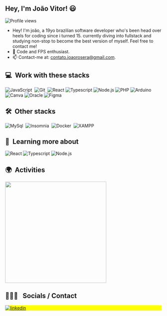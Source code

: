 ## Hey, I'm João Vitor! 😃

<p align="left"> <img src="https://komarev.com/ghpvc/?username=joaorosera&color=blue" alt="Profile views" /> </p>

- Hey! I'm joão, a 19yo brazilian software developer who's been head over heels for coding since i turned 15. currently diving into fullstack and studying non-stop to become the best version of myself. Feel free to contact me!
- 🌱 Code and FPS enthusiast.
- 📫 Contact-me at: contato.joaorosera@gmail.com.

  
## 💻 &nbsp;Work with these stacks

![JavaScript](https://img.shields.io/badge/-JavaScript-05122A?style=flat&logo=javascript)&nbsp;
![Git](https://img.shields.io/badge/-Git-05122A?style=flat&logo=git)&nbsp;
![React](https://img.shields.io/badge/-React-05122A?style=flat&logo=react)
![Typescript](https://img.shields.io/badge/-Typescript-05122A?style=flat&logo=typescript)
![Node.js](https://img.shields.io/badge/-Node.js-05122A?style=flat&logo=node.js)
![PHP](https://img.shields.io/badge/-PHP-05122A?style=flat&logo=php)
![Arduino](https://img.shields.io/badge/-Arduino-05122A?style=flat&logo=arduino)
![Canva](https://img.shields.io/badge/-Canva-05122A?style=flat&logo=canva)
![Oracle](https://img.shields.io/badge/-Oracle-05122A?style=flat&logo=Oracle)
![Figma](https://img.shields.io/badge/-Figma-05122A?style=flat&logo=Figma)

## 🛠 &nbsp;Other stacks

![MySql](https://img.shields.io/badge/-MySQL-05122A?style=flat&logo=mysql)&nbsp;
![Insomnia](https://img.shields.io/badge/-Insomnia-05122A?style=flat&logo=insomnia)&nbsp;
![Docker](https://img.shields.io/badge/-Docker-05122A?style=flat&logo=docker)&nbsp;
![XAMPP](https://img.shields.io/badge/-Xampp-05122A?style=flat&logo=xampp)

## 📔 &nbsp;Learning more about

![React](https://img.shields.io/badge/-React-05122A?style=flat&logo=react)
![Typescript](https://img.shields.io/badge/-Typescript-05122A?style=flat&logo=typescript)
![Node.js](https://img.shields.io/badge/-Node.js-05122A?style=flat&logo=node.js)

## 🌍 &nbsp;Activities
<p align="left">
      <img width=325  src="https://github-readme-stats.vercel.app/api/top-langs/?username=joaorosera&hide=c%23,powershell,Mathematica,Ruby,Objective-C,Objective-C%2b%2b,Cuda&title_color=61dafb&text_color=ffffff&icon_color=61dafb&bg_color=20232a&langs_count=8&layout=compact&border_color=61dafb&hide_border=true" />
</p>

 ## 👩🏽‍💻 &nbsp; Socials / Contact

<p align="left" style="background:yellow">
  <a href="https://linkedin.com/in/joaovrosera" target="_blank">
    <img align="center" src="https://img.shields.io/badge/-joaovrosera-05122A?style=flat&logo=linkedin" alt="linkedin"/>
  </a>
</p>
